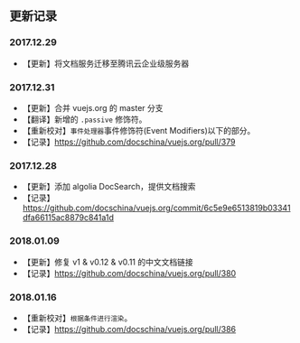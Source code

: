 ## 更新记录

### 2017.12.29
* 【更新】将文档服务迁移至腾讯云企业级服务器

### 2017.12.31
* 【更新】合并 vuejs.org 的 master 分支
* 【翻译】新增的 `.passive` 修饰符。
* 【重新校对】`事件处理器`事件修饰符(Event Modifiers)以下的部分。
* 【记录】https://github.com/docschina/vuejs.org/pull/379

### 2017.12.28
* 【更新】添加 algolia DocSearch，提供文档搜索
* 【记录】https://github.com/docschina/vuejs.org/commit/6c5e9e6513819b03341dfa66115ac8879c841a1d

### 2018.01.09
* 【更新】修复 v1 & v0.12 & v0.11 的中文文档链接
* 【记录】https://github.com/docschina/vuejs.org/pull/380

### 2018.01.16
* 【重新校对】`根据条件进行渲染`。
* 【记录】https://github.com/docschina/vuejs.org/pull/386
